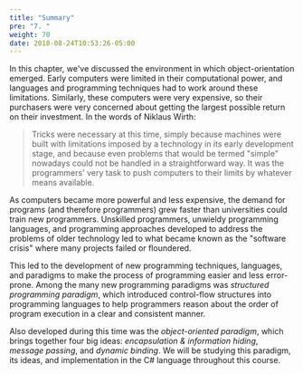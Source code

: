 ```yaml
---
title: "Summary"
pre: "7. "
weight: 70
date: 2018-08-24T10:53:26-05:00
---
```


In this chapter, we've discussed the environment in which object-orientation emerged.  Early computers were limited in their computational power, and languages and programming techniques had to work around these limitations. Similarly, these computers were very expensive, so their purchasers were very concerned about getting the largest possible return on their investment.  In the words of Niklaus Wirth:

<blockquote>
Tricks were necessary at this time, simply because machines were built with limitations imposed by a technology in its early development stage, and because even problems that would be termed "simple" nowadays could not be handled in a straightforward way.  It was the programmers' very task to push computers to their limits by whatever means available.
</blockquote>

As computers became more powerful and less expensive, the demand for programs (and therefore programmers) grew faster than universities could train new programmers.  Unskilled programmers, unwieldy programming languages, and programming approaches developed to address the problems of older technology led to what became known as the "software crisis" where many projects failed or floundered.

This led to the development of new programming techniques, languages, and paradigms to make the process of programming easier and less error-prone. Among the many new programming paradigms was _structured programming paradigm_, which introduced control-flow structures into programming languages to help programmers reason about the order of program execution in a clear and consistent manner.  

Also developed during this time was the _object-oriented paradigm_, which brings together four big ideas: _encapsulation & information hiding_, _message passing_, and _dynamic binding_.  We will be studying this paradigm, its ideas, and implementation in the C# language throughout this course.